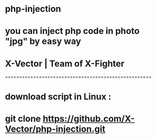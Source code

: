 # php-injection
# you can inject php code in photo "jpg" by easy way
# X-Vector | Team of X-Fighter
====================================================
# download script in Linux : 
# git clone https://github.com/X-Vector/php-injection.git
